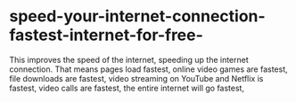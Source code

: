 # speed-your-internet-connection-fastest-internet-for-free-
This improves the speed of the internet, speeding up the internet connection. That means pages load fastest, online video games are fastest, file downloads are fastest, video streaming on YouTube and Netflix is ​​fastest, video calls are fastest, the entire internet will go fastest,

